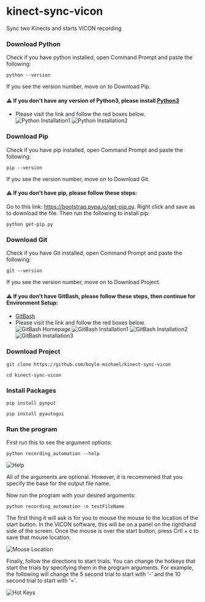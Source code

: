 # kinect-sync-vicon
 Sync two Kinects and starts VICON recording

### Download Python
Check if you have python installed, open Command Prompt and paste the following:

```python --version```

If you see the version number, move on to Download Pip.

#### :warning: If you don't have any version of Python3, please install [Python3](https://www.python.org/downloads/)
* Please visit the link and follow the red boxes below.
![Python Installation1](./Images/python_install1.JPG "PythonInstallation1")
![Python Installation2](./Images/python_install2.JPG "PythonInstallation2")

### Download Pip
Check if you have pip installed, open Command Prompt and paste the following:

```pip --version```

If you see the version number, move on to Download Git.

#### :warning: If you don't have pip, please follow these steps:
Go to this link: https://bootstrap.pypa.io/get-pip.py. Right click and save as to download the file.
Then run the following to install pip:

```python get-pip.py```


### Download Git
Check if you have Git installed, open Command Prompt and paste the following:

```git --version```

If you see the version number, move on to Download Project.

#### :warning: If you don't have GitBash, please follow these steps, then continue for Environment Setup:
* [GitBash](https://gitforwindows.org/)
* Please visit the link and follow the red boxes below.
![GitBash Homepage](./Images/gitbash_home.JPG "GitBashHomepage")
![GitBash Installation1](./Images/gitbash_install1.JPG "GitBashInstallation1")
![GitBash Installation2](./Images/gitbash_install2.JPG "GitBashInstallation2")
![GitBash Installation3](./Images/gitbash_install3.JPG "GitBashInstallation3")

### Download Project

```git clone https://github.com/boyle-michael/kinect-sync-vicon```

```cd kinect-sync-vicon```

### Install Packages

```pip install pynput```

```pip install pyautogui```

### Run the program
First run this to see the argument options:

```python recording_automation --help```

![Help](./Images/recording_automation_help.PNG "help")

All of the arguments are optional. However, it is recommened that you specify the base for the output file name. 

Now run the program with your desired arguments: 

```python recording_automation -n testFileName```

The first thing it will ask is for you to mouse the mouse to the location of the start button. In the VICON software, this will be on a panel on the righthand side of the screen. Once the mouse is over the start button, press Crtl + c to save that mouse location. 

![Mouse Location](./Images/mouse_location.JPG "mouseLocation")

Finally, follow the directions to start trials. You can change the hotkeys that start the trials by specifying them in the program arguments. For example, the following will change the 5 second trial to start with '-' and the 10 second trial to start with '='.

![Hot Keys](./Images/hotkeys.JPG "hotkeys")